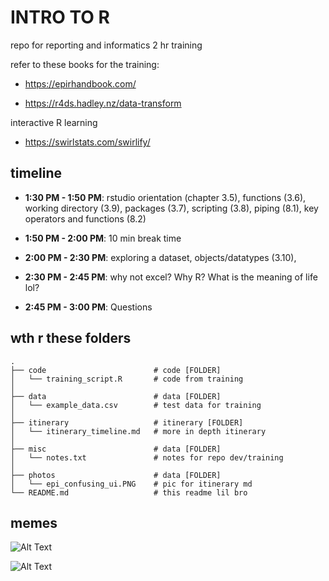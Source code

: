 # INTRO TO R

repo for reporting and informatics 2 hr training

refer to these books for the training:

-   <https://epirhandbook.com/>

-   <https://r4ds.hadley.nz/data-transform>

interactive R learning

-   <https://swirlstats.com/swirlify/>

## timeline

-   **1:30 PM - 1:50 PM**: rstudio orientation (chapter 3.5), functions (3.6), working directory (3.9), packages (3.7), scripting (3.8), piping (8.1), key operators and functions (8.2)

-   **1:50 PM - 2:00 PM**: 10 min break time

-   **2:00 PM - 2:30 PM**: exploring a dataset, objects/datatypes (3.10),

-   **2:30 PM - 2:45 PM**: why not excel? Why R? What is the meaning of life lol?

-   **2:45 PM - 3:00 PM**: Questions

## wth r these folders

```         
.
├── code                        # code [FOLDER]
│   └── training_script.R       # code from training
│ 
├── data                        # data [FOLDER]
│   └── example_data.csv        # test data for training
│ 
├── itinerary                   # itinerary [FOLDER]
│   └── itinerary_timeline.md   # more in depth itinerary
│ 
├── misc                        # data [FOLDER]
│   └── notes.txt               # notes for repo dev/training
│ 
├── photos                      # data [FOLDER]
│   └── epi_confusing_ui.PNG    # pic for itinerary md
└── README.md                   # this readme lil bro
```

## memes

![Alt Text](https://miro.medium.com/v2/resize:fit:1194/1*zQ-lvV3oWQla9KuYHi_1sg.png)

![Alt Text](https://i.giphy.com/media/v1.Y2lkPTc5MGI3NjExMXp6ZG9uNWVpb3dzNGxsZDBzOWdtbmhkdmxvc3U0M3ZybWJxNXdlcSZlcD12MV9pbnRlcm5hbF9naWZfYnlfaWQmY3Q9Zw/lKZEeXJGhU1d6/giphy.gif)
